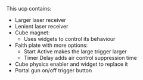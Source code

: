This ucp contains:
- Larger laser receiver
- Lenient laser receiver
- Cube magnet:
  - Uses widgets to control its behaviour
- Faith plate with more options:
  - Start Active makes the large trigger larger
  - Timer Delay adds air control suppression time
- Cube physics enabler and widget to replace it
- Portal gun on/off trigger button
